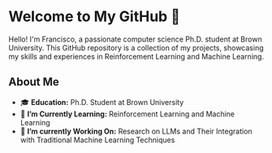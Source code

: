 # Welcome to My GitHub 🤖

Hello! I'm Francisco, a passionate computer science Ph.D. student at Brown University. This GitHub repository is a collection of my projects, showcasing my skills and experiences in Reinforcement Learning and Machine Learning.

## About Me

- 🎓 **Education:** Ph.D. Student at Brown University
- 🌱 **I’m Currently Learning:** Reinforcement Learning and Machine Learning
- 🔭 **I’m currently Working On:** Research on LLMs and Their Integration with Traditional Machine Learning Techniques
